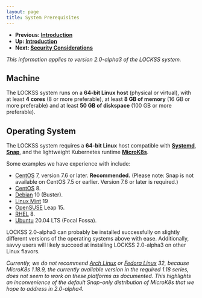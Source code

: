 ```yaml
---
layout: page
title: System Prerequisites
---
```


*   **Previous: [Introduction](.)**
*   **Up: [Introduction](.)**
*   **Next: [Security Considerations](security)**

*This information applies to version 2.0-alpha3 of the LOCKSS system.*

## Machine

The LOCKSS system runs on a **64-bit Linux host** (physical or virtual), with at least **4 cores** (8 or more preferable), at least **8 GB of memory** (16 GB or more preferable) and at least **50 GB of diskspace** (100 GB or more preferable).

## Operating System

The LOCKSS system requires a **64-bit Linux** host compatible with [**Systemd**](https://www.freedesktop.org/wiki/Software/systemd/), [**Snap**](https://snapcraft.io/docs/installing-snapd), and the lightweight Kubernetes runtime [**MicroK8s**](https://microk8s.io/).

Some examples we have experience with include:

*   [CentOS](https://www.centos.org/) 7, version 7.6 or later. **Recommended.** (Please note: Snap is not available on CentOS 7.5 or earlier. Version 7.6 or later is required.)
*   [CentOS](https://www.centos.org/) 8.
*   [Debian](https://www.debian.org/) 10 (Buster).
*   [Linux Mint](https://linuxmint.com/) 19
*   [OpenSUSE](https://www.opensuse.org/) Leap 15.
*   [RHEL](https://www.redhat.com/) 8.
*   [Ubuntu](https://ubuntu.com/) 20.04 LTS (Focal Fossa).

LOCKSS 2.0-alpha3 can probably be installed successfully on slightly different versions of the operating systems above with ease. Additionally, savvy users will likely succeed at installing LOCKSS 2.0-alpha3 on other Linux flavors.

*Currently, we do not recommend [Arch Linux](https://www.archlinux.org/) or [Fedora Linux](https://getfedora.org/) 32, because MicroK8s 1.18.9, the currently available version in the required 1.18 series, does not seem to work on these platforms as documented. This highlights an inconvenience of the default Snap-only distribution of MicroK8s that we hope to address in 2.0-alpha4.*
